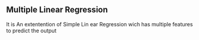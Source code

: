 ## Multiple Linear Regression

It is An extentention of Simple Lin ear Regression wich has multiple features to predict the output



